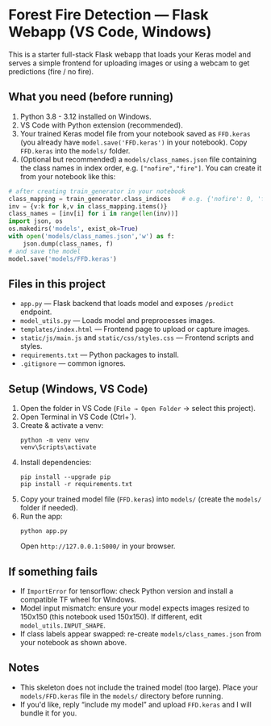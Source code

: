 # Forest Fire Detection — Flask Webapp (VS Code, Windows)

This is a starter full-stack Flask webapp that loads your Keras model and serves a simple frontend
for uploading images or using a webcam to get predictions (fire / no fire).

## What you need (before running)
1. Python 3.8 - 3.12 installed on Windows.
2. VS Code with Python extension (recommended).
3. Your trained Keras model file from your notebook saved as `FFD.keras` (you already have `model.save('FFD.keras')` in your notebook). Copy `FFD.keras` into the `models/` folder.
4. (Optional but recommended) a `models/class_names.json` file containing the class names in index order, e.g. `["nofire","fire"]`.
   You can create it from your notebook like this:

```python
# after creating train_generator in your notebook
class_mapping = train_generator.class_indices   # e.g. {'nofire': 0, 'fire': 1}
inv = {v:k for k,v in class_mapping.items()}
class_names = [inv[i] for i in range(len(inv))]
import json, os
os.makedirs('models', exist_ok=True)
with open('models/class_names.json','w') as f:
    json.dump(class_names, f)
# and save the model
model.save('models/FFD.keras')
```

## Files in this project
- `app.py` — Flask backend that loads model and exposes `/predict` endpoint.
- `model_utils.py` — Loads model and preprocesses images.
- `templates/index.html` — Frontend page to upload or capture images.
- `static/js/main.js` and `static/css/styles.css` — Frontend scripts and styles.
- `requirements.txt` — Python packages to install.
- `.gitignore` — common ignores.

## Setup (Windows, VS Code)
1. Open the folder in VS Code (`File → Open Folder` → select this project).
2. Open Terminal in VS Code (Ctrl+`).
3. Create & activate a venv:
   ```
   python -m venv venv
   venv\Scripts\activate
   ```
4. Install dependencies:
   ```
   pip install --upgrade pip
   pip install -r requirements.txt
   ```
5. Copy your trained model file (`FFD.keras`) into `models/` (create the `models/` folder if needed).
6. Run the app:
   ```
   python app.py
   ```
   Open `http://127.0.0.1:5000/` in your browser.

## If something fails
- If `ImportError` for tensorflow: check Python version and install a compatible TF wheel for Windows.
- Model input mismatch: ensure your model expects images resized to 150x150 (this notebook used 150x150). If different, edit `model_utils.INPUT_SHAPE`.
- If class labels appear swapped: re-create `models/class_names.json` from your notebook as shown above.

## Notes
- This skeleton does not include the trained model (too large). Place your `models/FFD.keras` file in the `models/` directory before running.
- If you'd like, reply “include my model” and upload `FFD.keras` and I will bundle it for you.
